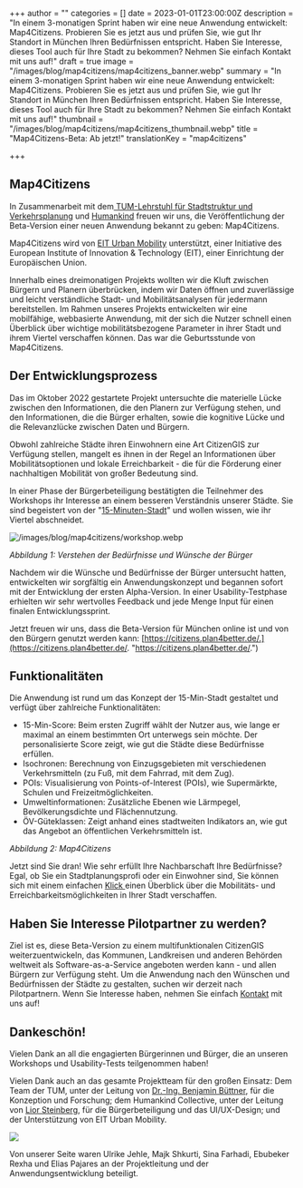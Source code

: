 +++
author = ""
categories = []
date = 2023-01-01T23:00:00Z
description = "In einem 3-monatigen Sprint haben wir eine neue Anwendung entwickelt: Map4Citizens. Probieren Sie es jetzt aus und prüfen Sie, wie gut Ihr Standort in München Ihren Bedürfnissen entspricht. Haben Sie Interesse, dieses Tool auch für Ihre Stadt zu bekommen? Nehmen Sie einfach Kontakt mit uns auf!"
draft = true
image = "/images/blog/map4citizens/map4citizens_banner.webp"
summary = "In einem 3-monatigen Sprint haben wir eine neue Anwendung entwickelt: Map4Citizens. Probieren Sie es jetzt aus und prüfen Sie, wie gut Ihr Standort in München Ihren Bedürfnissen entspricht. Haben Sie Interesse, dieses Tool auch für Ihre Stadt zu bekommen? Nehmen Sie einfach Kontakt mit uns auf!"
thumbnail = "/images/blog/map4citizens/map4citizens_thumbnail.webp"
title = "Map4Citizens-Beta: Ab jetzt!"
translationKey = "map4citizens"

+++
## Map4Citizens

In Zusammenarbeit mit dem[ TUM-Lehrstuhl für Stadtstruktur und Verkehrsplanung](https://www.mos.ed.tum.de/sv/startseite/ "Lehrstuhl für Stadtstruktur und Verkehrsplanung") und [Humankind](https://www.humankind.city/ "Humankind") freuen wir uns, die Veröffentlichung der Beta-Version einer neuen Anwendung bekannt zu geben: Map4Citizens.

Map4Citizens wird von [EIT Urban Mobility](https://www.eiturbanmobility.eu/ "EIT Urban Mobility") unterstützt, einer Initiative des European Institute of Innovation & Technology (EIT), einer Einrichtung der Europäischen Union.

Innerhalb eines dreimonatigen Projekts wollten wir die Kluft zwischen Bürgern und Planern überbrücken, indem wir Daten öffnen und zuverlässige und leicht verständliche Stadt- und Mobilitätsanalysen für jedermann bereitstellen. Im Rahmen unseres Projekts entwickelten wir eine mobilfähige, webbasierte Anwendung, mit der sich die Nutzer schnell einen Überblick über wichtige mobilitätsbezogene Parameter in ihrer Stadt und ihrem Viertel verschaffen können. Das war die Geburtsstunde von Map4Citizens.

## Der Entwicklungsprozess

Das im Oktober 2022 gestartete Projekt untersuchte die materielle Lücke zwischen den Informationen, die den Planern zur Verfügung stehen, und den Informationen, die die Bürger erhalten, sowie die kognitive Lücke und die Relevanzlücke zwischen Daten und Bürgern.

Obwohl zahlreiche Städte ihren Einwohnern eine Art CitizenGIS zur Verfügung stellen, mangelt es ihnen in der Regel an Informationen über Mobilitätsoptionen und lokale Erreichbarkeit - die für die Förderung einer nachhaltigen Mobilität von großer Bedeutung sind.

In einer Phase der Bürgerbeteiligung bestätigten die Teilnehmer des Workshops ihr Interesse an einem besseren Verständnis unserer Städte. Sie sind begeistert von der "[15-Minuten-Stadt](https://www.eiturbanmobility.eu/wp-content/uploads/2022/11/EIT-UrbanMobilityNext9_15-min-City_144dpi.pdf "Urban Mobility Next 9")" und wollen wissen, wie ihr Viertel abschneidet.

![/images/blog/map4citizens/workshop.webp](https://app.forestry.io/sites/cn-hdrhu1af3oa/body-media//images/blog/map4citizens/workshop.webp)

_Abbildung 1: Verstehen der Bedürfnisse und Wünsche der Bürger_

Nachdem wir die Wünsche und Bedürfnisse der Bürger untersucht hatten, entwickelten wir sorgfältig ein Anwendungskonzept und begannen sofort mit der Entwicklung der ersten Alpha-Version. In einer Usability-Testphase erhielten wir sehr wertvolles Feedback und jede Menge Input für einen finalen Entwicklungssprint.

Jetzt freuen wir uns, dass die Beta-Version für München online ist und von den Bürgern genutzt werden kann: [https://citizens.plan4better.de/.](https://citizens.plan4better.de/. "https://citizens.plan4better.de/.")

## Funktionalitäten

Die Anwendung ist rund um das Konzept der 15-Min-Stadt gestaltet und verfügt über zahlreiche Funktionalitäten:

* 15-Min-Score: Beim ersten Zugriff wählt der Nutzer aus, wie lange er maximal an einem bestimmten Ort unterwegs sein möchte. Der personalisierte Score zeigt, wie gut die Städte diese Bedürfnisse erfüllen.
* Isochronen: Berechnung von Einzugsgebieten mit verschiedenen Verkehrsmitteln (zu Fuß, mit dem Fahrrad, mit dem Zug).
* POIs: Visualisierung von Points-of-Interest (POIs), wie Supermärkte, Schulen und Freizeitmöglichkeiten.
* Umweltinformationen: Zusätzliche Ebenen wie Lärmpegel, Bevölkerungsdichte und Flächennutzung.
* ÖV-Güteklassen: Zeigt anhand eines stadtweiten Indikators an, wie gut das Angebot an öffentlichen Verkehrsmitteln ist.

_Abbildung 2: Map4Citizens_

Jetzt sind Sie dran! Wie sehr erfüllt Ihre Nachbarschaft Ihre Bedürfnisse? Egal, ob Sie ein Stadtplanungsprofi oder ein Einwohner sind, Sie können sich mit einem einfachen [Klick ](https://citizens.plan4better.de/ "Map4Citizens")einen Überblick über die Mobilitäts- und Erreichbarkeitsmöglichkeiten in Ihrer Stadt verschaffen.

## Haben Sie Interesse  Pilotpartner zu werden?

Ziel ist es, diese Beta-Version zu einem multifunktionalen CitizenGIS weiterzuentwickeln, das Kommunen, Landkreisen und anderen Behörden weltweit als Software-as-a-Service angeboten werden kann - und allen Bürgern zur Verfügung steht. Um die Anwendung nach den Wünschen und Bedürfnissen der Städte zu gestalten, suchen wir derzeit nach Pilotpartnern. Wenn Sie Interesse haben, nehmen Sie einfach [Kontakt](/kontakt/ "Kontaktieren Sie uns") mit uns auf!

## Dankeschön!

Vielen Dank an all die engagierten Bürgerinnen und Bürger, die an unseren Workshops und Usability-Tests teilgenommen haben!

Vielen Dank auch an das gesamte Projektteam für den großen Einsatz: Dem Team der TUM, unter der Leitung von [Dr.-Ing. Benjamin Büttner](https://www.linkedin.com/in/benjamin-b%C3%BCttner-3432ba52/ "Dr.-Ing. Benjamin Büttner auf Linkedin "), für die Konzeption und Forschung; dem Humankind Collective, unter der Leitung von [Lior Steinberg](https://www.linkedin.com/in/liorsteinberg/ "Lior Steinberg"), für die Bürgerbeteiligung und das UI/UX-Design; und der Unterstützung von EIT Urban Mobility.

![](/images/blog/map4citizens/eit.webp)

Von unserer Seite waren Ulrike Jehle, Majk Shkurti, Sina Farhadi, Ebubeker Rexha und Elias Pajares an der Projektleitung und der Anwendungsentwicklung beteiligt.